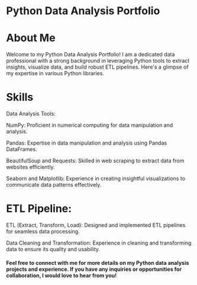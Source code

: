 # Python Data Analysis Portfolio

# About Me
Welcome to my Python Data Analysis Portfolio! I am a dedicated data professional with a strong background in leveraging Python tools to extract insights, visualize data, and build robust ETL pipelines. Here's a glimpse of my expertise in various Python libraries.

# Skills
Data Analysis Tools:

 NumPy: Proficient in numerical computing for data manipulation and analysis.
 
 Pandas: Expertise in data manipulation and analysis using Pandas DataFrames.
 
 BeautifulSoup and Requests: Skilled in web scraping to extract data from websites efficiently.
 
 Seaborn and Matplotlib: Experience in creating insightful visualizations to communicate data patterns effectively.
 
# ETL Pipeline:
 ETL (Extract, Transform, Load): Designed and implemented ETL pipelines for seamless data processing.
 
 Data Cleaning and Transformation: Experience in cleaning and transforming data to ensure its quality and usability.

#### Feel free to connect with me  for more details on my Python data analysis projects and experience. If you have any inquiries or opportunities for collaboration, I would love to hear from you!

